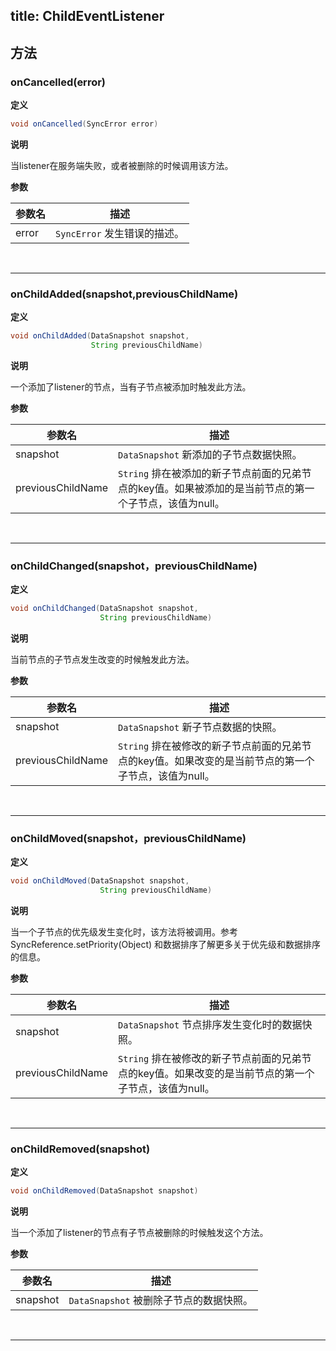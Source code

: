 title:  ChildEventListener
---

## 方法

### onCancelled(error)
**定义**

```java
void onCancelled(SyncError error)
```

**说明**

当listener在服务端失败，或者被删除的时候调用该方法。

**参数**

参数名 | 描述 |
--- | --- |
error |`SyncError` 发生错误的描述。|


</br>

---
### onChildAdded(snapshot,previousChildName)
**定义**

```java
void onChildAdded(DataSnapshot snapshot,
                  String previousChildName)
```

**说明**

一个添加了listener的节点，当有子节点被添加时触发此方法。

**参数**

参数名 | 描述 |
--- | --- |
snapshot |`DataSnapshot` 新添加的子节点数据快照。|
previousChildName |`String` 排在被添加的新子节点前面的兄弟节点的key值。如果被添加的是当前节点的第一个子节点，该值为null。|

</br>

---
### onChildChanged(snapshot，previousChildName)
**定义**

```java
void onChildChanged(DataSnapshot snapshot,
                    String previousChildName)
```

**说明**

当前节点的子节点发生改变的时候触发此方法。

**参数**

参数名 | 描述 |
--- | --- |
snapshot |`DataSnapshot` 新子节点数据的快照。|
previousChildName |`String` 排在被修改的新子节点前面的兄弟节点的key值。如果改变的是当前节点的第一个子节点，该值为null。|

</br>

---
### onChildMoved(snapshot，previousChildName)
**定义**

```java
void onChildMoved(DataSnapshot snapshot,
                    String previousChildName)
```

**说明**

当一个子节点的优先级发生变化时，该方法将被调用。参考 SyncReference.setPriority(Object) 和数据排序了解更多关于优先级和数据排序的信息。

**参数**

参数名 | 描述 |
--- | --- |
snapshot |`DataSnapshot` 节点排序发生变化时的数据快照。|
previousChildName |`String` 排在被修改的新子节点前面的兄弟节点的key值。如果改变的是当前节点的第一个子节点，该值为null。|

</br>

---
### onChildRemoved(snapshot)
**定义**

```java
void onChildRemoved(DataSnapshot snapshot)
```

**说明**

当一个添加了listener的节点有子节点被删除的时候触发这个方法。

**参数**

参数名 | 描述 |
--- | --- |
snapshot |`DataSnapshot` 被删除子节点的数据快照。|
</br>

---